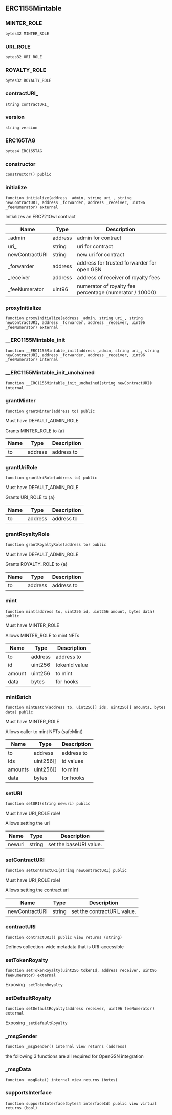 ## ERC1155Mintable

### MINTER_ROLE

```solidity
bytes32 MINTER_ROLE
```

### URI_ROLE

```solidity
bytes32 URI_ROLE
```

### ROYALTY_ROLE

```solidity
bytes32 ROYALTY_ROLE
```

### contractURI_

```solidity
string contractURI_
```

### version

```solidity
string version
```

### ERC165TAG

```solidity
bytes4 ERC165TAG
```

### constructor

```solidity
constructor() public
```

### initialize

```solidity
function initialize(address _admin, string uri_, string newContractURI, address _forwarder, address _receiver, uint96 _feeNumerator) external
```

Initializes an ERC721Owl contract

| Name | Type | Description |
| ---- | ---- | ----------- |
| _admin | address | admin for contract |
| uri_ | string | uri for contract |
| newContractURI | string | new uri for contract |
| _forwarder | address | address for trusted forwarder for open GSN |
| _receiver | address | address of receiver of royalty fees |
| _feeNumerator | uint96 | numerator of royalty fee percentage (numerator / 10000) |

### proxyInitialize

```solidity
function proxyInitialize(address _admin, string uri_, string newContractURI, address _forwarder, address _receiver, uint96 _feeNumerator) external
```

### __ERC1155Mintable_init

```solidity
function __ERC1155Mintable_init(address _admin, string uri_, string newContractURI, address _forwarder, address _receiver, uint96 _feeNumerator) internal
```

### __ERC1155Mintable_init_unchained

```solidity
function __ERC1155Mintable_init_unchained(string newContractURI) internal
```

### grantMinter

```solidity
function grantMinter(address to) public
```

Must have DEFAULT_ADMIN_ROLE

Grants MINTER_ROLE to {a}

| Name | Type | Description |
| ---- | ---- | ----------- |
| to | address | address to |

### grantUriRole

```solidity
function grantUriRole(address to) public
```

Must have DEFAULT_ADMIN_ROLE

Grants URI_ROLE to {a}

| Name | Type | Description |
| ---- | ---- | ----------- |
| to | address | address to |

### grantRoyaltyRole

```solidity
function grantRoyaltyRole(address to) public
```

Must have DEFAULT_ADMIN_ROLE

Grants ROYALTY_ROLE to {a}

| Name | Type | Description |
| ---- | ---- | ----------- |
| to | address | address to |

### mint

```solidity
function mint(address to, uint256 id, uint256 amount, bytes data) public
```

Must have MINTER_ROLE

Allows MINTER_ROLE to mint NFTs

| Name | Type | Description |
| ---- | ---- | ----------- |
| to | address | address to |
| id | uint256 | tokenId value |
| amount | uint256 | to mint |
| data | bytes | for hooks |

### mintBatch

```solidity
function mintBatch(address to, uint256[] ids, uint256[] amounts, bytes data) public
```

Must have MINTER_ROLE

Allows caller to mint NFTs (safeMint)

| Name | Type | Description |
| ---- | ---- | ----------- |
| to | address | address to |
| ids | uint256[] | id values |
| amounts | uint256[] | to mint |
| data | bytes | for hooks |

### setURI

```solidity
function setURI(string newuri) public
```

Must have URI_ROLE role!

Allows setting the uri

| Name | Type | Description |
| ---- | ---- | ----------- |
| newuri | string | set the baseURI value. |

### setContractURI

```solidity
function setContractURI(string newContractURI) public
```

Must have URI_ROLE role!

Allows setting the contract uri

| Name | Type | Description |
| ---- | ---- | ----------- |
| newContractURI | string | set the contractURI_ value. |

### contractURI

```solidity
function contractURI() public view returns (string)
```

Defines collection-wide metadata that is URI-accessible

### setTokenRoyalty

```solidity
function setTokenRoyalty(uint256 tokenId, address receiver, uint96 feeNumerator) external
```

Exposing `_setTokenRoyalty`

### setDefaultRoyalty

```solidity
function setDefaultRoyalty(address receiver, uint96 feeNumerator) external
```

Exposing `_setDefaultRoyalty`

### _msgSender

```solidity
function _msgSender() internal view returns (address)
```

the following 3 functions are all required for OpenGSN integration

### _msgData

```solidity
function _msgData() internal view returns (bytes)
```

### supportsInterface

```solidity
function supportsInterface(bytes4 interfaceId) public view virtual returns (bool)
```

